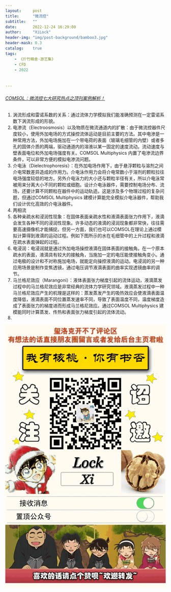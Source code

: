 ```yaml
---
layout:     post
title:      "微流控"
subtitle:   ""
date:       2022-12-24 16:29:00
author:     "XiLock"
header-img: "img/post-background/bamboo3.jpg"
header-mask: 0.3
catalog:    true
tags:
    - 《斤竹精舍·游艺集》
    - CFD
    - 2022


---
```


###### [COMSOL：微流控七大研究热点之顶刊案例解析！](https://mp.weixin.qq.com/s?__biz=MzUxMDg4NDQ2MQ==&mid=2247501196&idx=3&sn=79667380b9a0091761cb99e0f87e7a97&chksm=f97eaa8ece092398e0aac8309694c6852b8f0b116b3f2ceca4ed7c749189f2bf71419a4671fe&mpshare=1&scene=1&srcid=&key=4cb6fc98817057910d1c07df6f80ef24395326a8f875f91d8a77cecaba282d3ec242086b64fb632626572c7ca7a526c710c0db6d9a7fa195f01ea64e4ac3c490c861707326db2be6e1d23a2562378d4e&ascene=1&uin=MjUwNjI4MjcyMg%3D%3D&devicetype=Windows+7&version=62060739&lang=zh_CN&pass_ticket=Gv9G7EmoXB9ul1VJ08CyeAV18NZmIXa%2FYWhoAgHoi2AoUz56dxsKbhznEXIUfCJc)
1. 涡流形成和雷诺系数的关系：通过流体力学模拟我们能准确预测在一定雷诺系数下涡流形成的形貌。
1. 电渗流（Electroosmosis）以及物质在微流通道内的扩散：由于微流控器件尺度较小，使用外加电场的方式操控流体运动是目前主要的方法。其中电渗是一种常用方法，外加电场施加在一个带电荷的表面（玻璃毛细管的内壁）或者多孔的固体介质的两端，驱动通道内的溶液以某一固定的速度流动。流动速度与壁表面电位和外加电场强度有关。COMSOL Multiphysics 内置了电渗流边界条件，可以非常方便的模拟电渗流问题。
1. 介电泳（Dielectrophoresis）：在外加电场作用下，由于悬浮颗粒与溶剂之间介电常数差异造成的作用力。介电泳作用力会将介电常数小于溶剂的颗粒拉往电场强度较低的地方。另外介电泳力的大小还与颗粒半径有关，所以介电泳常被用来分离大小不同的颗粒或细胞。设计介电泳器件，需要控制电场分布、流场，还要计算不同颗粒在器件中的运动轨迹。这是涉及多个物理过程的复杂问题，但通过COMSOL Multiphysics 建模计算能完全模拟介电泳器件，帮助我们设计优化高效的介电泳器件。
1. 两相流
1. 各种亲疏水和浸润性现象：在固体表面亲疏水性和液滴表面张力作用下，液滴会发生各种不同的浸润性现象。许多动态的液滴的浸润现象都非常快，往往需要高速摄像机才能捕捉。但另一方面，我们也可以COMSOL在理论上通过模拟计算得到液滴的运动过程。例如下图所示的水在毛细管中的上升过程和液滴在疏水表面弹起的过程。
1. 电浸润：电浸润就是通过外加电场操控液滴在固体表面的接触角。在一个原本疏水的表面，液滴具有较大的接触角，当施加一定的电压能使接触角变小。通过电极的设计和不对称施加电场，就能定向操控液滴的运动。电浸润的另一种应用场景是制作变焦透镜，通过电压调节液滴表面的曲率实现透镜曲率的调节。
1. 马兰格尼效应（Marangoni）：液体表面张力梯度引起的流体运动，液滴蒸发过程中的马兰格尼效应是非常经典的流体力学研究领域。液滴蒸发过程中一种马兰格尼效应产生的机理是这样的：蒸发蒸发产生的吸热效应会使液滴表面温度降低，液滴表面不同位置蒸发速率不同，导致了表面温度不同，温度梯度造成了表面张力的梯度进而形成马兰格尼效应。通过COMSOL Multiphysics 建模能同时计算蒸发、传热和表面张力梯度引起的流体流动。
1. 

![](/img/wc-tail.GIF)
